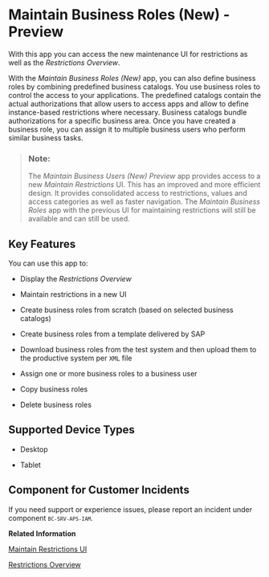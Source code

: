 <!-- loio365b0d6fe67d4cecbfe11cc8344264cc -->

# Maintain Business Roles \(New\) - Preview



With this app you can access the new maintenance UI for restrictions as well as the *Restrictions Overview*.

With the *Maintain Business Roles \(New\)* app, you can also define business roles by combining predefined business catalogs. You use business roles to control the access to your applications. The predefined catalogs contain the actual authorizations that allow users to access apps and allow to define instance-based restrictions where necessary. Business catalogs bundle authorizations for a specific business area. Once you have created a business role, you can assign it to multiple business users who perform similar business tasks.

> ### Note:  
> The *Maintain Business Users \(New\) Preview* app provides access to a new *Maintain Restrictions* UI. This has an improved and more efficient design. It provides consolidated access to restrictions, values and access categories as well as faster navigation. The *Maintain Business Roles* app with the previous UI for maintaining restrictions will still be available and can still be used.



## Key Features

You can use this app to:



-   Display the *Restrictions Overview*

-   Maintain restrictions in a new UI

-   Create business roles from scratch \(based on selected business catalogs\)

-   Create business roles from a template delivered by SAP

-   Download business roles from the test system and then upload them to the productive system per `XML` file

-   Assign one or more business roles to a business user

-   Copy business roles

-   Delete business roles




<a name="loio365b0d6fe67d4cecbfe11cc8344264cc__supported_devices"/>

## Supported Device Types

-   Desktop

-   Tablet




<a name="loio365b0d6fe67d4cecbfe11cc8344264cc__customer_component"/>

## Component for Customer Incidents

If you need support or experience issues, please report an incident under component <code><code>BC-SRV-APS-IAM</code></code>.

**Related Information**  


[Maintain Restrictions UI](maintain-restrictions-ui-28f133f.md "")

[Restrictions Overview](restrictions-overview-0d2fb05.md "")

